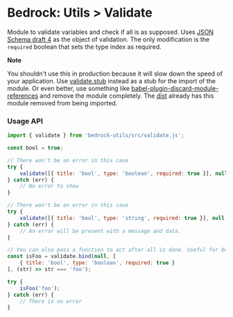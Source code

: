 # Bedrock: Utils > Validate

Module to validate variables and check if all is as supposed. Uses [JSON Schema draft 4](http://json-schema.org/documentation.html) as the object of validation.
The only modification is the `required` boolean that sets the type index as required.

**Note**

You shouldn't use this in production because it will slow down the speed of your application. Use [validate.stub](../src/validate.stub.js) instead as a stub for the import of the module.
Or even better, use something like [babel-plugin-discard-module-references](https://github.com/ArnaudRinquin/babel-plugin-discard-module-references) and remove the module completely.
The [dist](../dist) already has this module removed from being imported.

### Usage API
```js
import { validate } from 'bedrock-utils/src/validate.js';

const bool = true;

// There won't be an error in this case
try {
    validate([{ title: 'bool', type: 'boolean', required: true }], null, bool);
} catch (err) {
    // No error to show
}

// There won't be an error in this case
try {
    validate([{ title: 'bool', type: 'string', required: true }], null, bool);
} catch (err) {
    // An error will be present with a message and data.
}

// You can also pass a function to act after all is done. Useful for bounds for example.
const isFoo = validate.bind(null, [
    { title: 'bool', type: 'boolean', required: true }
], (str) => str === 'foo');

try {
    isFoo('foo');
} catch (err) {
    // There is no error
}
```
